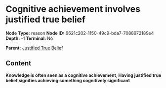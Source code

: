 # Cognitive achievement involves justified true belief

**Node Type:** reason
**Node ID:** 6621c202-1150-49c9-bda7-7088972189e4
**Depth:** -1
**Terminal:** No

**Parent:** [Justified True Belief](justified-true-belief.md)

## Content

**Knowledge is often seen as a cognitive achievement**, **Having justified true belief signifies achieving something cognitively significant**
